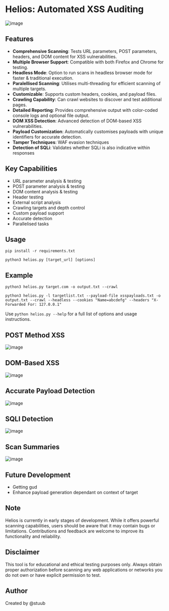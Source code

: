 # Helios: Automated XSS Auditing

![image](https://github.com/user-attachments/assets/9f6f608d-9c00-49c2-9bad-455df258f74e)


## Features

- **Comprehensive Scanning**: Tests URL parameters, POST parameters, headers, and DOM content for XSS vulnerabilities.
- **Multiple Browser Support**: Compatible with both Firefox and Chrome for testing.
- **Headless Mode**: Option to run scans in headless browser mode for faster & traditional execution.
- **Paralellised Scanning**: Utilises multi-threading for efficient scanning of multiple targets.
- **Customizable**: Supports custom headers, cookies, and payload files.
- **Crawling Capability**: Can crawl websites to discover and test additional pages.
- **Detailed Reporting**: Provides comprehensive output with color-coded console logs and optional file output.
- **DOM XSS Detection**: Advanced detection of DOM-based XSS vulnerabilities.
- **Payload Customization**: Automatically customises payloads with unique identifiers for accurate detection.
- **Tamper Techniques**: WAF evasion techniques
- **Detection of SQLi**: Validates whether SQLi is also indicative within responses


## Key Capabilities

- URL parameter analysis & testing
- POST parameter analysis & testing
- DOM content analysis & testing
- Header testing
- External script analysis
- Crawling targets and depth control
- Custom payload support
- Accurate detection
- Parallelised tasks


## Usage

```
pip install -r requirements.txt
```

```
python3 helios.py [target_url] [options] 
```

## Example

```
python3 helios.py target.com -o output.txt --crawl
```

```
python3 helios.py -l targetlist.txt --payload-file xsspayloads.txt -o output.txt --crawl --headless --cookies "Name=abcdefg" --headers "X-Forwarded For: 127.0.0.1"
```

Use `python helios.py --help` for a full list of options and usage instructions.


## POST Method XSS

![image](https://github.com/user-attachments/assets/29b60c24-f832-43b6-b023-18981b462f38)

## DOM-Based XSS

![image](https://github.com/user-attachments/assets/f49efbf6-3a3c-483e-b7b5-dce426a63b41)

## Accurate Payload Detection

![image](https://github.com/user-attachments/assets/96f7d2bf-cdf9-46cd-8b72-c0fa6fcebcc6)

## SQLI Detection

![image](https://github.com/user-attachments/assets/cca33815-5e24-45bc-aea4-9a1cf6eae9d3)

## Scan Summaries

![image](https://github.com/user-attachments/assets/19ff0dde-08a9-4662-a487-9b0cfca7be4f)


## Future Development

- Getting gud
- Enhance payload generation dependant on context of target

## Note

Helios is currently in early stages of development. While it offers powerful scanning capabilities, users should be aware that it may contain bugs or limitations. Contributions and feedback are welcome to improve its functionality and reliability.

## Disclaimer

This tool is for educational and ethical testing purposes only. Always obtain proper authorization before scanning any web applications or networks you do not own or have explicit permission to test.

## Author

Created by @stuub

